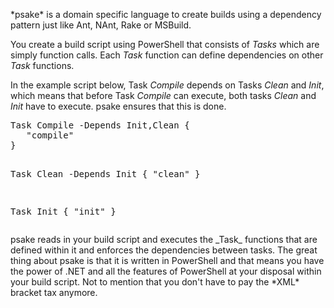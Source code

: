 <p>*psake* is a domain specific language to create builds using a dependency pattern just like Ant, NAnt, Rake or MSBuild.

You create a build script using PowerShell that consists of _Tasks_ which are simply function calls.  Each _Task_ function can define dependencies on other _Task_ functions.

In the example script below, Task _Compile_ depends on Tasks _Clean_ and _Init_, which means that before Task _Compile_ can execute, both tasks _Clean_ and _Init_ have to execute.  psake ensures that this is done.
</p>
<pre>
Task Compile -Depends Init,Clean {
   "compile"
}

Task Clean -Depends Init {
   "clean"
}

Task Init {
   "init"
}
</pre>
<p>
psake reads in your build script and executes the _Task_ functions that are defined within it and enforces the dependencies between tasks. The great thing about psake is that it is written in PowerShell and that means you have the power of .NET and all the features of PowerShell at your disposal within your build script.  Not to mention that you don't have to pay the *XML* bracket tax anymore.
</p>
